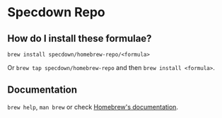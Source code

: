 # Specdown Repo

## How do I install these formulae?

`brew install specdown/homebrew-repo/<formula>`

Or `brew tap specdown/homebrew-repo` and then `brew install <formula>`.

## Documentation

`brew help`, `man brew` or check [Homebrew's documentation](https://docs.brew.sh).
